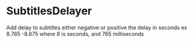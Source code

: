 ﻿# SubtitlesDelayer

Add delay to subtitles either negative or positive
the delay in seconds
ex 8.765 -8.675
where 8 is seconds, and 765 milliseconds

